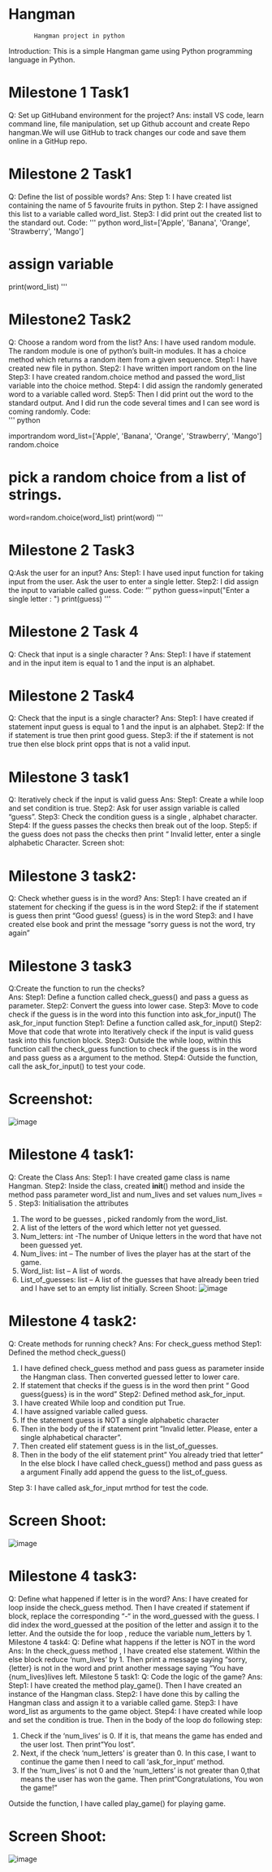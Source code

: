 # Hangman
           Hangman project in python

Introduction: This is a simple Hangman game using Python programming language in Python.
# Milestone 1 Task1
Q: Set up GitHuband environment for the project?
Ans: install VS code, learn command line, file manipulation, set up Github account and create Repo hangman.We will use GitHub to track changes our code and save them online in a GitHup repo.
# Milestone 2 Task1
Q: Define the list of possible words?
Ans:
Step 1: I have created list containing the name of 5 favourite fruits in python.
Step 2: I have assigned this list to a variable called word_list.
Step3: I did print out the created list to the standard out.
Code:
'''
python
word_list=['Apple', 'Banana', 'Orange', 'Strawberry', 'Mango']
# assign variable

print(word_list)
'''

 
# Milestone2 Task2
Q: Choose a random word from the list?
Ans: I have used random module. The random module is one of python’s built-in modules. It has a choice method which returns a random item from a given sequence.
Step1: I have created new file in python.
Step2:  I have written import random on the line
Step3: I have created random.choice method and passed the word_list variable into the choice method.
Step4: I did assign the randomly generated word to a variable called word.
Step5: Then I did print out  the word to the standard output. And I did run the code several times and I can see word is coming randomly.
Code:  
''' python

importrandom
word_list=['Apple', 'Banana', 'Orange', 'Strawberry', 'Mango']
random.choice
# pick a random choice from a list of strings.
word=random.choice(word_list)
print(word)
'''
 
# Milestone 2 Task3
Q:Ask the user for an input?
Ans:
Step1: I have used input function for taking input from the user. Ask the user to enter a single letter.
Step2: I did assign the input to variable called guess.
Code:
‘’’ python
guess=input("Enter a single letter :  ")
print(guess)
'''



# Milestone 2 Task 4
Q: Check that input is a single character ?
Ans:  Step1: I have if statement and in the input item is equal to 1 and the input is an alphabet. 
 


# Milestone 2 Task4
Q: Check that the input is a single character?
Ans:
Step1: I have created if statement input guess is equal to 1 and the input is an alphabet.
Step2: If the if statement is true then print good guess.
Step3: if the if statement is not true then else block print opps that is not a valid input.

# Milestone 3 task1
Q: Iteratively check if the input is valid guess
Ans:
Step1: Create a while loop and set condition is true.
Step2: Ask for user assign variable is called “guess”.
Step3: Check the condition guess is a single , alphabet character.
Step4: If the guess passes the checks then break out of the loop.
Step5: if the guess does not pass the checks then print “ Invalid letter, enter a single alphabetic Character.
Screen shot:
 

# Milestone 3 task2:
Q: Check whether guess is in the word?
Ans:
Step1: I have created an if statement for checking if the guess is in the word
Step2: if the if statement is guess then print “Good  guess! {guess} is in the word
Step3: and I have created else book and print the message “sorry guess is not the word, try again” 
 
# Milestone 3 task3
Q:Create the function to run the checks?		
Ans: Step1: Define a function called check_guess() and pass a guess as parameter. 
Step2: Convert the guess into lower case.
Step3: Move to code check if the guess is in the word into this function into ask_for_input()
The ask_for_input function 
Step1: Define a function called ask_for_input()
Step2: Move that code that wrote into Iteratively check if the input is valid guess task into this function block.
Step3: Outside the while loop, within this function call the check_guess function to check if the guess is in the word  and pass guess as a argument to the method.
Step4: Outside the function, call the ask_for_input() to test your code.

# Screenshot:
 
![image](https://github.com/arif9011/Hangman/assets/115591569/60d1ef76-1543-44cb-b6d0-4336191b7aa9)

# Milestone 4 task1:
Q: Create the Class
Ans: 
Step1: I have created game class is name Hangman.
Step2: Inside the class, created __init__() method and inside the method pass parameter word_list and num_lives and set values num_lives = 5 .
Step3: Initialisation the attributes
1.	The word to be guesses , picked randomly from the word_list.   
2.	A list of the letters of the word which letter not yet guessed.
3.	Num_letters: int -The number of Unique letters in the word that have not been guessed yet.
4.	Num_lives: int – The number of lives the player has at the start of the game.
5.	Word_list: list – A list of words.
6.	List_of_guesses: list – A list of the guesses that have already been tried and I have set to an empty list initially. 
Screen Shoot: 
 ![image](https://github.com/arif9011/Hangman/assets/115591569/f8178fc7-8e3c-4598-af4e-c3fc4d34fc3c)


# Milestone 4 task2:
Q: Create methods for running check?
Ans: For check_guess method
Step1: Defined the method check_guess()
1.	 I have defined check_guess method and pass guess as parameter inside the Hangman class. Then converted guessed letter to lower care.
2.	If statement that checks if the guess is in the word then print “ Good guess{guess} is in the word”
Step2: Defined method ask_for_input.
1.	I have created While loop and condition put True.
2.	I have assigned variable called guess.
3.	If the statement guess is NOT a single alphabetic character 
4.	Then in  the body of the if statement print ”Invalid letter. Please, enter a single alphabetical character”.
5.	Then created elif statement guess is in the list_of_guesses.
6.	Then in the body of the elif statement print” You already tried that letter”
In the else block I have called check_guess() method and pass guess as a argument
Finally add append the guess to the list_of_guess. 

Step 3: I have called ask_for_input mrthod for test the code.
# Screen Shoot:
![image](https://github.com/arif9011/Hangman/assets/115591569/90680c85-6821-47bd-9f3c-db627771abd4)
   
 # Milestone 4 task3:
Q: Define what happened if letter is in the word?
Ans: I have created for loop inside the check_guess method. Then I have created if statement if block, replace the corresponding “-“ in the word_guessed with the guess. I did index the word_guessed at the position of the letter and assign it to the letter. And the outside the for loop , reduce the variable num_letters by 1.
Milestone 4 task4:
Q: Define what happens if the letter is NOT in the word
Ans: In the check_guess method , I have created else statement. Within the else block reduce ‘num_lives’ by 1. Then print a message saying “sorry, {letter} is not in the word and print another message saying “You have {num_lives}lives left.
Milestone 5 task1:
Q: Code the logic of the game?
Ans: 
Step1: I have created the method play_game(). Then I have created an instance of the Hangman class.
Step2:
 I have done this by calling the Hangman class and assign it to a variable called game.
Step3: I have word_list as arguments to the game object.
Step4:
I have created while loop and set the condition is true. Then in the body of the loop do following step:
1.	Check if the ‘num_lives’ is 0. If it is, that means the game has ended and the user lost. Then print”You lost”.
2.	Next, if the check ‘num_letters’ is greater than 0. In this case, I want to continue the game then I need to call ‘ask_for_input’ method.
3.	If the ‘num_lives’ is not 0 and the ‘num_letters’ is not greater than 0,that means the user has won the game. Then print”Congratulations, You won the game!”

Outside the function, I have called play_game() for playing game. 

# Screen Shoot:
![image](https://github.com/arif9011/Hangman/assets/115591569/f02dcc50-8595-410d-abaf-91c7509b1f1b)

 


